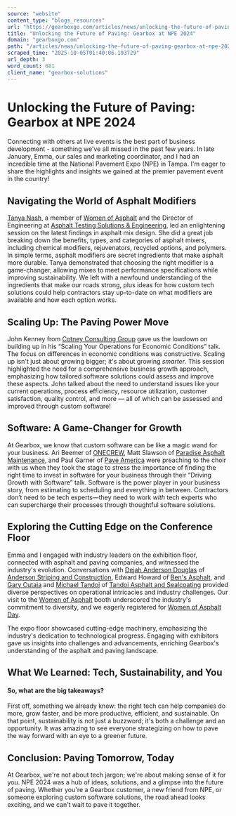 ```yaml
---
source: "website"
content_type: "blogs_resources"
url: "https://gearboxgo.com/articles/news/unlocking-the-future-of-paving-gearbox-at-npe-2024"
title: "Unlocking the Future of Paving: Gearbox at NPE 2024"
domain: "gearboxgo.com"
path: "/articles/news/unlocking-the-future-of-paving-gearbox-at-npe-2024"
scraped_time: "2025-10-05T01:40:06.193729"
url_depth: 3
word_count: 681
client_name: "gearbox-solutions"
---
```


# Unlocking the Future of Paving: Gearbox at NPE 2024

Connecting with others at live events is the best part of business development - something we've all missed in the past few years. In late January, Emma, our sales and marketing coordinator, and I had an incredible time at the National Pavement Expo (NPE) in Tampa. I'm eager to share the highlights and insights we gained at the premier pavement event in the country!

## Navigating the World of Asphalt Modifiers

[Tanya Nash](https://www.linkedin.com/in/tanya-nash-p-e-82142a7/), a member of [Women of Asphalt](https://www.womenofasphalt.org/) and the Director of Engineering at [Asphalt Testing Solutions & Engineering](https://www.asphalttesting.info/), led an enlightening session on the latest findings in asphalt mix design. She did a great job breaking down the benefits, types, and categories of asphalt mixers, including chemical modifiers, rejuvenators, recycled options, and polymers. In simple terms, asphalt modifiers are secret ingredients that make asphalt more durable. Tanya demonstrated that choosing the right modifier is a game-changer, allowing mixes to meet performance specifications while improving sustainability. We left with a newfound understanding of the ingredients that make our roads strong, plus ideas for how custom tech solutions could help contractors stay up-to-date on what modifiers are available and how each option works.

## Scaling Up: The Paving Power Move

John Kenney from [Cotney Consulting Group](https://www.cotneyconsulting.com/) gave us the lowdown on building up in his “Scaling Your Operations for Economic Conditions” talk. The focus on differences in economic conditions was constructive. Scaling up isn't just about growing bigger; it's about growing _smarter_. This session highlighted the need for a comprehensive business growth approach, emphasizing how tailored software solutions could assess and improve these aspects. John talked about the need to understand issues like your current operations, process efficiency, resource utilization, customer satisfaction, quality control, and more — all of which can be assessed and improved through custom software!

## Software: A Game-Changer for Growth

At Gearbox, we know that custom software can be like a magic wand for your business. Ari Beemer of [ONECREW](https://www.getonecrew.com/), Matt Slawson of [Paradise Asphalt Maintenance](https://www.paradisepavement.com/), and Paul Garner of [Pave America](https://paveamerica.com/) were preaching to the choir with us when they took the stage to stress the importance of finding the right time to invest in software for your business through their “Driving Growth with Software” talk. Software is the power player in your business story, from estimating to scheduling and everything in between. Contractors don’t need to be tech experts—they need to work _with_ tech experts who can supercharge their processes through thoughtful software solutions.

## Exploring the Cutting Edge on the Conference Floor

Emma and I engaged with industry leaders on the exhibition floor, connected with asphalt and paving companies, and witnessed the industry's evolution. Conversations with [Dejah Anderson Douglas](https://www.linkedin.com/in/danderson6) of [Anderson Striping and Construction](https://andersonstriping.com/), Edward Howard of [Ben's Asphalt](https://www.bensasphalt.com/), and [Gary Cutaia](https://www.linkedin.com/in/gary-cutaia-jr-5b6736110/) and [Michael Tandoi](https://www.linkedin.com/in/michael-tandoi-663a9467/) of [Tandoi Asphalt and Sealcoating](https://www.tandoiasphalt.com/) provided diverse perspectives on operational intricacies and industry challenges. Our visit to the [Women of Asphalt](https://www.womenofasphalt.org/) booth underscored the industry's commitment to diversity, and we eagerly registered for [Women of Asphalt Day](https://www.womenofasphalt.org/women-of-asphalt-day-2024).

The expo floor showcased cutting-edge machinery, emphasizing the industry's dedication to technological progress. Engaging with exhibitors gave us insights into challenges and advancements, enriching Gearbox's understanding of the asphalt and paving landscape.

## What We Learned: Tech, Sustainability, and You

#### So, what are the big takeaways?  

First off, something we already knew: the right tech can help companies do more, grow faster, and be more productive, efficient, and sustainable. On that point, sustainability is not just a buzzword; it's both a challenge and an opportunity. It was amazing to see everyone strategizing on how to pave the way forward with an eye to a greener future.

## Conclusion: Paving Tomorrow, Today

At Gearbox, we're not about tech jargon; we're about making sense of it for you. NPE 2024 was a hub of ideas, solutions, and a glimpse into the future of paving. Whether you're a Gearbox customer, a new friend from NPE, or someone exploring custom software solutions, the road ahead looks exciting, and we can’t wait to pave it together.